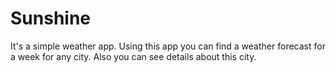 Sunshine
========

It's a simple weather app. 
Using this app you can find a weather forecast for a week for any city.
Also you can see details about this city.
